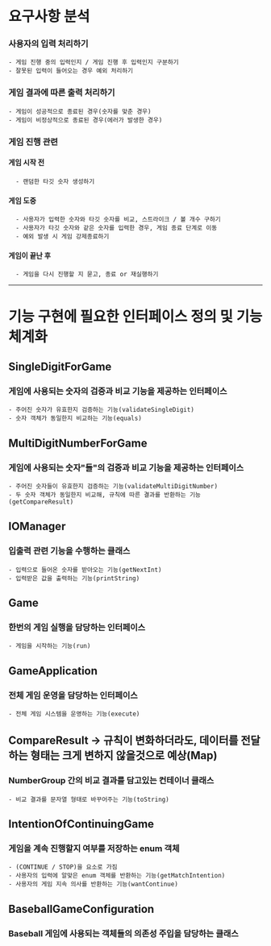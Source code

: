 # 요구사항 분석

### 사용자의 입력 처리하기
    - 게임 진행 중의 입력인지 / 게임 진행 후 입력인지 구분하기
    - 잘못된 입력이 들어오는 경우 예외 처리하기 

### 게임 결과에 따른 출력 처리하기
    - 게임이 성공적으로 종료된 경우(숫자를 맞춘 경우)
    - 게임이 비정상적으로 종료된 경우(에러가 발생한 경우)

### 게임 진행 관련
#### 게임 시작 전
      - 랜덤한 타깃 숫자 생성하기

#### 게임 도중
      - 사용자가 입력한 숫자와 타깃 숫자를 비교, 스트라이크 / 볼 개수 구하기
      - 사용자가 타깃 숫자와 같은 숫자를 입력한 경우, 게임 종료 단계로 이동
      - 예외 발생 시 게임 강제종료하기
  
#### 게임이 끝난 후
      - 게임을 다시 진행할 지 묻고, 종료 or 재실행하기
---

# 기능 구현에 필요한 인터페이스 정의 및 기능 체계화

## SingleDigitForGame
### 게임에 사용되는 숫자의 검증과 비교 기능을 제공하는 인터페이스
    - 주어진 숫자가 유효한지 검증하는 기능(validateSingleDigit)
    - 숫자 객체가 동일한지 비교하는 기능(equals)

## MultiDigitNumberForGame
### 게임에 사용되는 숫자"들"의 검증과 비교 기능을 제공하는 인터페이스
    - 주어진 숫자들이 유효한지 검증하는 기능(validateMultiDigitNumber)
    - 두 숫자 객체가 동일한지 비교해, 규칙에 따른 결과를 반환하는 기능(getCompareResult)

## IOManager
### 입출력 관련 기능을 수행하는 클래스
    - 입력으로 들어온 숫자를 받아오는 기능(getNextInt)
    - 입력받은 값을 출력하는 기능(printString)

## Game
### 한번의 게임 실행을 담당하는 인터페이스
    - 게임을 시작하는 기능(run)

## GameApplication
### 전체 게임 운영을 담당하는 인터페이스
    - 전체 게임 시스템을 운영하는 기능(execute)

## CompareResult -> 규칙이 변화하더라도, 데이터를 전달하는 형태는 크게 변하지 않을것으로 예상(Map)
### NumberGroup 간의 비교 결과를 담고있는 컨테이너 클래스
    - 비교 결과를 문자열 형태로 바꾸어주는 기능(toString)

## IntentionOfContinuingGame
### 게임을 계속 진행할지 여부를 저장하는 enum 객체
    - (CONTINUE / STOP)을 요소로 가짐
    - 사용자의 입력에 알맞은 enum 객체를 반환하는 기능(getMatchIntention)
    - 사용자의 게임 지속 의사를 반환하는 기능(wantContinue)

## BaseballGameConfiguration
### Baseball 게임에 사용되는 객체들의 의존성 주입을 담당하는 클래스

